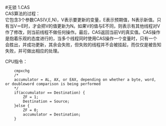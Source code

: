 #无锁
1.CAS  
CAS算法的过程：  
它包含3个参数CAS(V,E,N)，V表示要更新的变量，E表示预期值，N表示新值。只有当V＝E时，才会把V的值更新为N。如果V的值与E不同，则表示有其他线程对V作了修改，则当前线程不做任何操作。最后，CAS返回当前V的真实值。CAS操作是抱着乐观的态度进行的，当多个线程同时使用CAS操作一个变量时，只有一个会胜出，并成功更新，其余会失败，但失败的线程并不会被挂起，而仅仅是被告知失败，并可做出相应的处理。

CPU指令：

        cmpxchg
        /*
        accumulator = AL, AX, or EAX, depending on whether a byte, word, or doubleword comparison is being performed
        */
        if(accumulator == Destination) {
            ZF = 1;
            Destination = Source;
        }else {
            ZF = 0;
            accumulator = Destination;
        }
